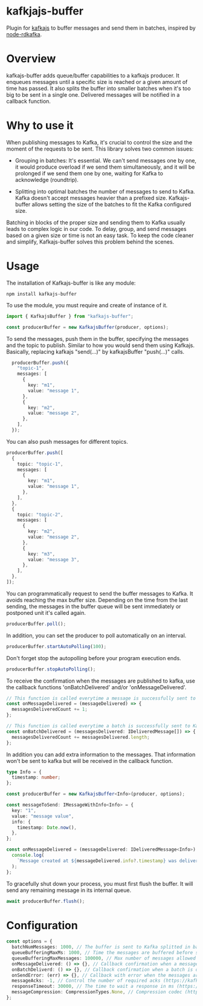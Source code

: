 # kafkjajs-buffer

Plugin for [kafkajs](https://github.com/tulios/kafkajs) to buffer messages and send them in batches, inspired by [node-rdkafka](https://github.com/Blizzard/node-rdkafka).

# Overview

kafkajs-buffer adds queue/buffer capabilities to a kafkajs producer. It enqueues messages until a specific size is reached or a given amount of time has passed. It also splits the buffer into smaller batches when it's too big to be sent in a single one. Delivered messages will be notified in a callback function.

# Why to use it
When publishing messages to Kafka, it's crucial to control the size and the moment of the requests to be sent. This library solves two common issues:

- Grouping in batches: It's essential. We can't send messages one by one, it would produce overload if we send them simultaneously, and it will be prolonged if we send them one by one, waiting for Kafka to acknowledge (roundtrip).

- Splitting into optimal batches the number of messages to send to Kafka. Kafka doesn't accept messages heavier than a prefixed size. Kafkajs-buffer allows setting the size of the batches to fit the Kafka configured size.

Batching in blocks of the proper size and sending them to Kafka usually leads to complex logic in our code. To delay, group, and send messages based on a given size or time is not an easy task. To keep the code cleaner and simplify, Kafkajs-buffer solves this problem behind the scenes.
# Usage

The installation of Kafkajs-buffer is like any module:

```
npm install kafkajs-buffer
```

To use the module, you must require and create of instance of it.

```typescript
import { KafkajsBuffer } from "kafkajs-buffer";
```

```typescript
const producerBuffer = new KafkajsBuffer(producer, options);
```

To send the messages, push them in the buffer, specifying the messages and the topic to publish. Similar to how you would send them using Kafkajs. Basically, replacing kafkajs "send(...)" by kafkajsBuffer "push(...)" calls.

```typescript
  producerBuffer.push({
    "topic-1",
    messages: [
      {
        key: "m1",
        value: "message 1",
      },
      {
        key: "m2",
        value: "message 2",
      },
    ],
  });
```

You can also push messages for different topics.

```typescript
producerBuffer.push([
  {
    topic: "topic-1",
    messages: [
      {
        key: "m1",
        value: "message 1",
      },
    ],
  },
  {
    topic: "topic-2",
    messages: [
      {
        key: "m2",
        value: "message 2",
      },
      {
        key: "m3",
        value: "message 3",
      },
    ],
  },
]);
```

You can programmatically request to send the buffer messages to Kafka. It avoids reaching the max buffer size. Depending on the time from the last sending, the messages in the buffer queue will be sent immediately or postponed unit it's called again.

```typescript
producerBuffer.poll();
```

In addition, you can set the producer to poll automatically on an interval.

```typescript
producerBuffer.startAutoPolling(100);
```

Don't forget stop the autopolling before your program execution ends.

```typescript
producerBuffer.stopAutoPolling();
```

To receive the confirmation when the messages are published to kafka, use the callback functions 'onBatchDelivered' and/or 'onMessageDelivered'.

```typescript
// This function is called everytime a message is successfully sent to Kafka
const onMessageDelivered = (messageDelivered) => {
  messagesDeliveredCount += 1;
};
```

```typescript
// This function is called everytime a batch is successfully sent to Kafka
const onBatchDelivered = (messagesDelivered: IDeliveredMessage[]) => {
  messagesDeliveredCount += messagesDelivered.length;
};
```

In addition you can add extra information to the messages. That information won't be sent to kafka but will be received in the callback function.

```typescript
type Info = {
  timestamp: number;
};

const producerBuffer = new KafkajsBuffer<Info>(producer, options);

const messageToSend: IMessageWithInfo<Info> = {
  key: "1",
  value: "message value",
  info: {
    timestamp: Date.now(),
  },
};

const onMessageDelivered = (messageDelivered: IDeliveredMessage<Info>) => {
  console.log(
    `Message created at ${messageDelivered.info?.timestamp} was delivered to kafka`
  );
};
```

To gracefully shut down your process, you must first flush the buffer. It will send any remaining message in its internal queue.

```typescript
await producerBuffer.flush();
```

# Configuration

```typescript
const options = {
  batchNumMessages: 1000, // The buffer is sent to Kafka splitted in batches of this size.
  queueBufferingMaxMs: 1000, // Time the messages are buffered before sending. Polling actions will trigger the sending after this time.
  queueBufferingMaxMessages: 100000, // Max number of messages allowed in the buffer. When more messages are pushed it will throw an error.
  onMessageDelivered: () => {}, // Callback confirmation when a message is delivered to Kafka.
  onBatchDeliverd: () => {}, // Callback confirmation when a batch is delivered to Kafka.
  onSendError: (err) => {}, // Callback with error when the messages are tried to be sent after a poll and fail
  messageAcks: -1, // Control the number of required acks (https://kafka.js.org/docs/producing)
  responseTimeout: 30000, // The time to wait a response in ms (https://kafka.js.org/docs/producing)
  messageCompression: CompressionTypes.None, // Compression codec (https://kafka.js.org/docs/producing)
};
```
